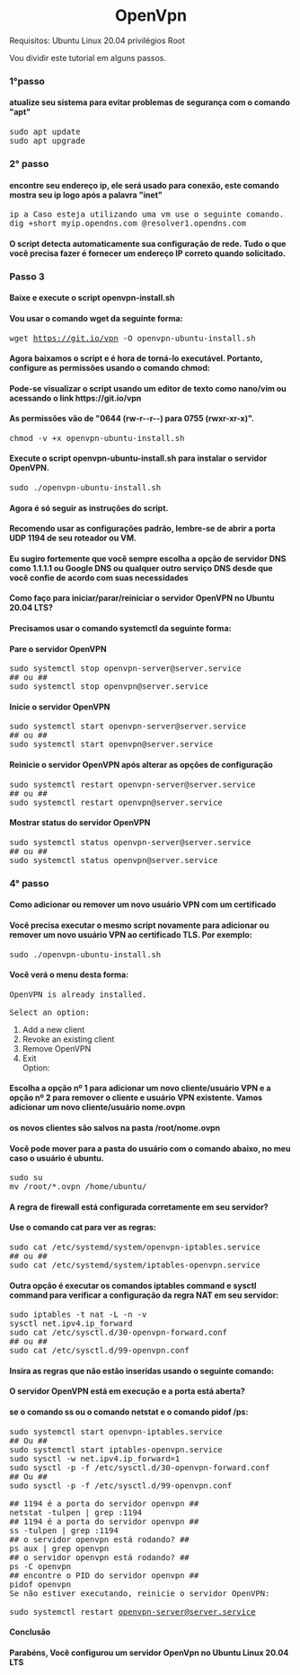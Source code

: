 <h1 align="center">OpenVpn</h1>
Requisitos:
Ubuntu Linux 20.04
privilégios Root

Vou dividir este tutorial em alguns passos.

<h3> 1°passo</h3>
<h4>atualize seu sistema para evitar problemas de segurança com o comando "apt"</h4>
<samp>sudo apt update<br>
sudo apt upgrade</samp>

<h3> 2° passo</h3>
<h4>encontre seu endereço ip, ele será usado para conexão, este comando mostra seu ip logo após a palavra "inet"</h4>
<samp>ip a 
Caso esteja utilizando uma vm use o seguinte comando.<br>
dig +short myip.opendns.com @resolver1.opendns.com</samp>

<h4>O script detecta automaticamente sua configuração de rede. Tudo o que você precisa fazer é fornecer um endereço IP correto quando solicitado.</h4>

<h3>Passo 3 </h3>
<h4>Baixe e execute o script openvpn-install.sh</h4>

<h4>Vou usar o comando wget da seguinte forma:</h4>

<samp>wget https://git.io/vpn -O openvpn-ubuntu-install.sh</samp>

<h4>Agora baixamos o script e é hora de torná-lo executável. Portanto, configure as permissões usando o comando chmod: </h4>
<h4>Pode-se visualizar o script usando um editor de texto como nano/vim ou acessando o link https://git.io/vpn</h4>
<h4>As permissões vão de "0644 (rw-r--r--) para 0755 (rwxr-xr-x)".</h4>

<samp>chmod -v +x openvpn-ubuntu-install.sh</samp>

<h4>Execute o script openvpn-ubuntu-install.sh para instalar o servidor OpenVPN.</h4>
<samp>sudo ./openvpn-ubuntu-install.sh</samp>

<h4>Agora é só seguir as instruções do script.</h4>
<h4>Recomendo usar as configurações padrão, lembre-se de abrir a porta UDP 1194 de seu roteador ou VM.</h4>
<h4>Eu sugiro fortemente que você sempre escolha a opção de servidor DNS como 1.1.1.1 ou Google DNS ou qualquer outro serviço DNS desde que você confie de acordo com suas necessidades</h4>

<h4>Como faço para iniciar/parar/reiniciar o servidor OpenVPN no Ubuntu 20.04 LTS?</h4>
<h4>Precisamos usar o comando systemctl da seguinte forma:</h4>

<h4>Pare o servidor OpenVPN</h4>
<samp>sudo systemctl stop openvpn-server@server.service<br>
## ou ##<br>
sudo systemctl stop openvpn@server.service</samp>

<h4>Inicie o servidor OpenVPN</h4>
<samp>sudo systemctl start openvpn-server@server.service<br>
## ou ##<br>
sudo systemctl start openvpn@server.service</samp>

<h4>Reinicie o servidor OpenVPN após alterar as opções de configuração</h4>
<samp>sudo systemctl restart openvpn-server@server.service<br>
## ou ##<br>
sudo systemctl restart openvpn@server.service</samp>

<h4>Mostrar status do servidor OpenVPN</h4>
<samp>sudo systemctl status openvpn-server@server.service<br>
## ou ##<br>
sudo systemctl status openvpn@server.service</samp>

<h3>4° passo </h3>
<h4>Como adicionar ou remover um novo usuário VPN com um certificado</h4>
<h4>Você precisa executar o mesmo script novamente para adicionar ou remover um novo usuário VPN ao certificado TLS. Por exemplo:</h4>
<samp>sudo ./openvpn-ubuntu-install.sh</samp>

<h4>Você verá o menu desta forma:</h4>

<samp>OpenVPN is already installed.<br>
<br>
Select an option:<br>
   1) Add a new client<br>
   2) Revoke an existing client<br>
   3) Remove OpenVPN<br>
   4) Exit<br>
Option: </samp>

<h4>Escolha a opção nº 1 para adicionar um novo cliente/usuário VPN e a opção nº 2 para remover o cliente e usuário VPN existente. Vamos adicionar um novo cliente/usuário nome.ovpn </h4>
<h4>os novos clientes são salvos na pasta /root/nome.ovpn</h4>

<h4>Você pode mover para a pasta do usuário com o comando abaixo, no meu caso o usuário é ubuntu.</h4>
<samp>sudo su<br>
mv /root/*.ovpn /home/ubuntu/</samp>

<h4>A regra de firewall está configurada corretamente em seu servidor? </h4>
<h4>Use o comando cat para ver as regras:</h4>
<samp>sudo cat /etc/systemd/system/openvpn-iptables.service<br></samp>
<samp>## ou  ##<br></samp>
<samp>sudo cat /etc/systemd/system/iptables-openvpn.service</samp>

<h4>Outra opção é executar os comandos iptables command e sysctl command para verificar a configuração da regra NAT em seu servidor:</h4>

<samp>sudo iptables -t nat -L -n -v<br></samp>
<samp>sysctl net.ipv4.ip_forward<br></samp>
<samp>sudo cat /etc/sysctl.d/30-openvpn-forward.conf<br></samp>
<samp>## ou ##<br></samp>
<samp>sudo cat /etc/sysctl.d/99-openvpn.conf</samp></samp>

<h4>Insira as regras que não estão inseridas usando o seguinte comando: </h4>
<h4>O servidor OpenVPN está em execução e a porta está aberta? </h4>
<h4>se o comando ss ou o comando netstat e o comando pidof /ps:</h4>

<samp>sudo systemctl start openvpn-iptables.service<br></samp>
<samp>## Ou ##<br></samp>
<samp>sudo systemctl start iptables-openvpn.service<br></samp>
<samp>sudo sysctl -w net.ipv4.ip_forward=1<br></samp>
<samp>sudo sysctl -p -f /etc/sysctl.d/30-openvpn-forward.conf<br></samp>
<samp>## Ou ##<br></samp>
<samp>sudo sysctl -p -f /etc/sysctl.d/99-openvpn.conf<br></samp>
<samp><br></samp>
<samp>## 1194 é a porta do servidor openvpn ##<br></samp>
<samp>netstat -tulpen | grep :1194<br></samp>
<samp>## 1194 é a porta do servidor openvpn  ##<br></samp>
<samp>ss -tulpen | grep :1194<br></samp>
<samp>## o servidor openvpn está rodando? ##<br></samp>
<samp>ps aux | grep openvpn<br></samp>
<samp>## o servidor openvpn está rodando?  ##<br></samp>
<samp>ps -C openvpn<br></samp>
<samp>## encontre o PID do servidor openvpn ##<br></samp>
<samp>pidof openvpn<br></samp>
<samp>Se não estiver executando, reinicie o servidor OpenVPN:<br></samp>
<br></samp>
<samp>sudo systemctl restart openvpn-server@server.service</samp>

<h4>Conclusão</h4>
<h4>Parabéns, Você configurou um servidor OpenVpn no Ubuntu Linux 20.04 LTS</h4>

